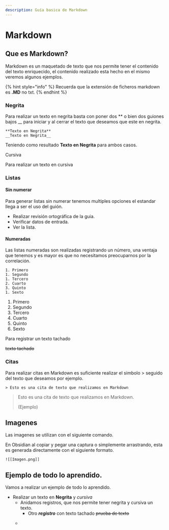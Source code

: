 ```yaml
---
description: Guía basica de Markdown
---
```


# Markdown

## Que es Markdown?

Markdown es un maquetado de texto que nos permite tener el contenido del texto enriquecido, el contenido realizado esta hecho en el mismo veremos algunos ejemplos. 

{% hint style="info" %}
Recuerda que la extensión de ficheros markdown es **.MD** no txt.
{% endhint %}

### Negrita

Para realizar un texto en negrita basta con poner dos \*\* o bien dos guiones bajos  \_\_ para iniciar y al cerrar el texto que deseamos que este en negrita.

```text
**Texto en Negrita**
__Texto en Negrita__
```

Teniendo como resultado **Texto en Negrita** para ambos casos. 



Cursiva

Para realizar un texto en cursiva 

### Listas

#### Sin numerar

Para generar listas sin numerar tenemos multiples opciones el estandar llega a ser el uso del guión. 

* Realizar revisión ortográfica de la guia. 
* Verificar datos de entrada. 
* Ver la lista. 

#### Numeradas

Las listas numeradas son realizadas registrando un número, una ventaja que tenemos y es mayor es que no necesitamos preocuparnos por la correlación.

```text
1. Primero 
1. Segundo
1. Tercero
2. Cuarto
3. Quinto
1. Sexto

```

1. Primero
2. Segundo
3. Tercero
4. Cuarto
5. Quinto
6. Sexto

Para registrar un texto tachado

~~texto tachado~~

### Citas

Para realizar citas en Markdown es suficiente realizar el simbolo &gt; seguido del texto que deseamos por ejemplo. 

```text
> Esto es una cita de texto que realizamos en Markdown
```

> Esto es una cita de texto que realizamos en Markdown. 
>
> \(Ejemplo\)

## Imagenes

Las imagenes se utilizan con el siguiente comando. 



En Obsidian al copiar y pegar una captura o simplemente arrastrando, esta es generada directamente con el siguiente formato. 

```text
![[Imagen.png]]
```

## Ejemplo de todo lo aprendido. 

Vamos a realizar un ejemplo de todo lo aprendido. 

* Realizar un texto en **Negrita** y _cursiva_
  * Anidamos registros, que nos permite tener negrita y cursiva un texto. 
    * Otro _**registro**_ con texto tachado ~~prueba de  texto~~
  * ~~~~

